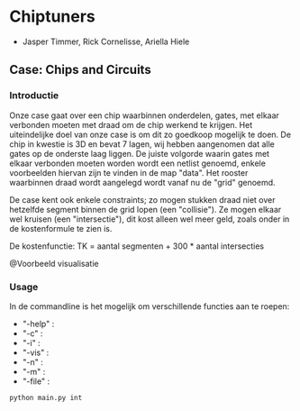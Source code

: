 # Chiptuners

- Jasper Timmer, Rick Cornelisse, Ariella Hiele

## Case: Chips and Circuits

### Introductie
Onze case gaat over een chip waarbinnen onderdelen, gates, met elkaar verbonden moeten met draad om de chip werkend te krijgen.
Het uiteindelijke doel van onze case is om dit zo goedkoop mogelijk te doen. De chip in kwestie is 3D en bevat 7 lagen, wij hebben aangenomen dat alle gates op de onderste laag liggen. De juiste volgorde waarin gates met elkaar verbonden moeten worden wordt een netlist genoemd, enkele voorbeelden hiervan zijn te vinden in de map "data". Het rooster waarbinnen draad wordt aangelegd wordt vanaf nu de "grid" genoemd.

De case kent ook enkele constraints; zo mogen stukken draad niet over hetzelfde segment binnen de grid lopen (een "collisie"). Ze mogen elkaar wel kruisen (een "intersectie"), dit kost alleen wel meer geld, zoals onder in de kostenformule te zien is.

De kostenfunctie: TK = aantal segmenten + 300 * aantal intersecties

@Voorbeeld visualisatie

### Usage
In de commandline is het mogelijk om verschillende functies aan te roepen:
- "-help" : 
- "-c" :
- "-i" :
- "-vis" :
- "-n" :
- "-m" :
- "-file" : 

```bash
python main.py int 
```